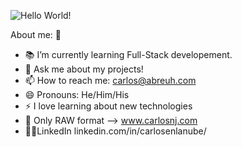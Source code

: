 
![Hello World!](https://user-images.githubusercontent.com/72584522/106992142-c6c2ed80-6745-11eb-873c-ad776d6bd5e2.jpg)

About me: 👻

- 📚 I’m currently learning Full-Stack developement.
- 💬 Ask me about my projects!
- 📫 How to reach me: carlos@abreuh.com
- 😄 Pronouns: He/Him/His
- ⚡ I love learning about new technologies
- 📸 Only RAW format --> www.carlosnj.com
- 💁🏾‍LinkedIn linkedin.com/in/carlosenlanube/

